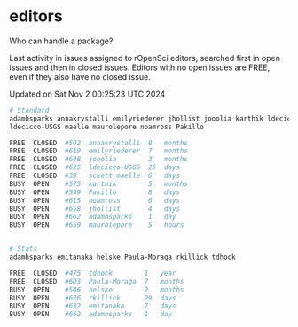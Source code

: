 # editors

Who can handle a package?

Last activity in issues assigned to rOpenSci editors, searched first in open
issues and then in closed issues. Editors with no open issues are FREE, even if
they also have no closed issue.


Updated on Sat Nov 2 00:25:23 UTC 2024

```bash
# Standard
adamhsparks annakrystalli emilyriederer jhollist jooolia karthik ldecicco
ldecicco-USGS maelle maurolepore noamross Pakillo

FREE  CLOSED  #502  annakrystalli  8   months
FREE  CLOSED  #619  emilyriederer  7   months
FREE  CLOSED  #648  jooolia        3   months
FREE  CLOSED  #625  ldecicco-USGS  25  days
FREE  CLOSED  #39   sckott,maelle  6   days
BUSY  OPEN    #575  karthik        5   months
BUSY  OPEN    #599  Pakillo        8   days
BUSY  OPEN    #615  noamross       6   days
BUSY  OPEN    #658  jhollist       4   days
BUSY  OPEN    #662  adamhsparks    1   day
BUSY  OPEN    #659  maurolepore    5   hours


# Stats
adamhsparks emitanaka helske Paula-Moraga rkillick tdhock

FREE  CLOSED  #475  tdhock        1   year
FREE  CLOSED  #603  Paula-Moraga  7   months
BUSY  OPEN    #546  helske        2   months
BUSY  OPEN    #626  rkillick      29  days
BUSY  OPEN    #632  emitanaka     7   days
BUSY  OPEN    #662  adamhsparks   1   day
```

